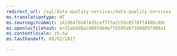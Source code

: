 ```yaml
--- 
redirect_url: /sql/data-quality-services/data-quality-services
ms.translationtype: HT
ms.sourcegitcommit: 1419847dd47435cef775a2c55c0578ff4406cddc
ms.openlocfilehash: bcd1abdd8ac488f46de7fb595e6f390805fd89a1
ms.contentlocale: zh-tw
ms.lasthandoff: 08/02/2017

--- 
```


